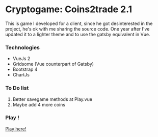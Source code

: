# Cryptogame: Coins2trade 2.1

This is game I developed for a client, since he got desinterested in the project, he's ok with me sharing the source code. One year after I've updated it to a lighter theme and to use the gatsby equivalent in Vue.

### Technologies
- VueJs 2
- Gridsome (Vue counterpart of Gatsby)
- Bootstrap 4
- ChartJs

### To Do list
1. Better savegame methods at Play.vue
2. Maybe add 4 more coins

### Play !
<a href="https://samuelriverac.github.io/cryptogame2/"> Play here! </a>
